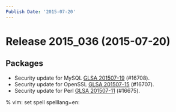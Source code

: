 ```yaml
---
Publish Date: '2015-07-20'
---
```


# Release 2015_036 (2015-07-20)

## Packages

- Security update for MySQL [GLSA 201507-19](https://glsa.gentoo.org/glsa/201507-19) (#16708).
- Security update for OpenSSL [GLSA 201507-15](https://glsa.gentoo.org/glsa/201507-15) (#16707).
- Security update for Perl [GLSA 201507-11](https://glsa.gentoo.org/glsa/201507-11) (#16675).

% vim: set spell spelllang=en:

